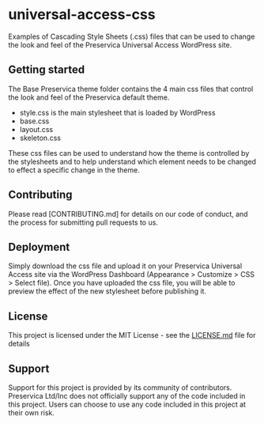 # universal-access-css

Examples of Cascading Style Sheets (.css) files that can be used to change the look and feel of the Preservica Universal Access WordPress site.

## Getting started

The Base Preservica theme folder contains the 4 main css files that control the look and feel of the Preservica default theme. 
* style.css is the main stylesheet that is loaded by WordPress 
* base.css 
* layout.css
* skeleton.css

These css files can be used to understand how the theme is controlled by the stylesheets and to help understand which element needs to be changed to effect a specific change in the theme.

## Contributing

Please read [CONTRIBUTING.md] for details on our code of conduct, and the process for submitting pull requests to us.

## Deployment

Simply download the css file and upload it on your Preservica Universal Access site via the WordPress Dashboard (Appearance > Customize > CSS > Select file).
Once you have uploaded the css file, you will be able to preview the effect of the new stylesheet before publishing it. 


## License

This project is licensed under the MIT License - see the [LICENSE.md](LICENSE.md) file for details

## Support

Support for this project is provided by its community of contributors. Preservica Ltd/Inc does not officially support any of the code included in this project. Users can choose to use any code included in this project at their own risk.

